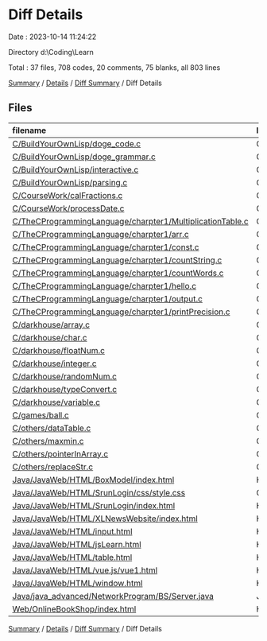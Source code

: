 # Diff Details

Date : 2023-10-14 11:24:22

Directory d:\\Coding\\Learn

Total : 37 files,  708 codes, 20 comments, 75 blanks, all 803 lines

[Summary](results.md) / [Details](details.md) / [Diff Summary](diff.md) / Diff Details

## Files
| filename | language | code | comment | blank | total |
| :--- | :--- | ---: | ---: | ---: | ---: |
| [C/BuildYourOwnLisp/doge_code.c](/C/BuildYourOwnLisp/doge_code.c) | C | 17 | 0 | 2 | 19 |
| [C/BuildYourOwnLisp/doge_grammar.c](/C/BuildYourOwnLisp/doge_grammar.c) | C | 19 | 0 | 2 | 21 |
| [C/BuildYourOwnLisp/interactive.c](/C/BuildYourOwnLisp/interactive.c) | C | 12 | 0 | 3 | 15 |
| [C/BuildYourOwnLisp/parsing.c](/C/BuildYourOwnLisp/parsing.c) | C | 47 | 6 | 15 | 68 |
| [C/CourseWork/calFractions.c](/C/CourseWork/calFractions.c) | C | 8 | 0 | 1 | 9 |
| [C/CourseWork/processDate.c](/C/CourseWork/processDate.c) | C | 8 | 0 | 1 | 9 |
| [C/TheCProgrammingLanguage/charpter1/MultiplicationTable.c](/C/TheCProgrammingLanguage/charpter1/MultiplicationTable.c) | C | 13 | 0 | 2 | 15 |
| [C/TheCProgrammingLanguage/charpter1/arr.c](/C/TheCProgrammingLanguage/charpter1/arr.c) | C | 23 | 0 | 2 | 25 |
| [C/TheCProgrammingLanguage/charpter1/const.c](/C/TheCProgrammingLanguage/charpter1/const.c) | C | 9 | 0 | 2 | 11 |
| [C/TheCProgrammingLanguage/charpter1/countString.c](/C/TheCProgrammingLanguage/charpter1/countString.c) | C | 8 | 0 | 1 | 9 |
| [C/TheCProgrammingLanguage/charpter1/countWords.c](/C/TheCProgrammingLanguage/charpter1/countWords.c) | C | 21 | 0 | 2 | 23 |
| [C/TheCProgrammingLanguage/charpter1/hello.c](/C/TheCProgrammingLanguage/charpter1/hello.c) | C | 5 | 0 | 1 | 6 |
| [C/TheCProgrammingLanguage/charpter1/output.c](/C/TheCProgrammingLanguage/charpter1/output.c) | C | 7 | 6 | 0 | 13 |
| [C/TheCProgrammingLanguage/charpter1/printPrecision.c](/C/TheCProgrammingLanguage/charpter1/printPrecision.c) | C | 8 | 0 | 1 | 9 |
| [C/darkhouse/array.c](/C/darkhouse/array.c) | C | 20 | 1 | 3 | 24 |
| [C/darkhouse/char.c](/C/darkhouse/char.c) | C | 7 | 0 | 1 | 8 |
| [C/darkhouse/floatNum.c](/C/darkhouse/floatNum.c) | C | 10 | 0 | 1 | 11 |
| [C/darkhouse/integer.c](/C/darkhouse/integer.c) | C | 19 | 0 | 2 | 21 |
| [C/darkhouse/randomNum.c](/C/darkhouse/randomNum.c) | C | 4 | 0 | 2 | 6 |
| [C/darkhouse/typeConvert.c](/C/darkhouse/typeConvert.c) | C | 7 | 0 | 1 | 8 |
| [C/darkhouse/variable.c](/C/darkhouse/variable.c) | C | 10 | 0 | 4 | 14 |
| [C/games/ball.c](/C/games/ball.c) | C | 34 | 0 | 2 | 36 |
| [C/others/dataTable.c](/C/others/dataTable.c) | C | 20 | 0 | 3 | 23 |
| [C/others/maxmin.c](/C/others/maxmin.c) | C | 24 | 0 | 2 | 26 |
| [C/others/pointerInArray.c](/C/others/pointerInArray.c) | C | 31 | 1 | 1 | 33 |
| [C/others/replaceStr.c](/C/others/replaceStr.c) | C | 0 | 0 | 1 | 1 |
| [Java/JavaWeb/HTML/BoxModel/index.html](/Java/JavaWeb/HTML/BoxModel/index.html) | HTML | 23 | 0 | 2 | 25 |
| [Java/JavaWeb/HTML/SrunLogin/css/style.css](/Java/JavaWeb/HTML/SrunLogin/css/style.css) | CSS | 18 | 0 | 0 | 18 |
| [Java/JavaWeb/HTML/SrunLogin/index.html](/Java/JavaWeb/HTML/SrunLogin/index.html) | HTML | 15 | 0 | 1 | 16 |
| [Java/JavaWeb/HTML/XLNewsWebsite/index.html](/Java/JavaWeb/HTML/XLNewsWebsite/index.html) | HTML | 61 | 0 | 3 | 64 |
| [Java/JavaWeb/HTML/input.html](/Java/JavaWeb/HTML/input.html) | HTML | 38 | 0 | 1 | 39 |
| [Java/JavaWeb/HTML/jsLearn.html](/Java/JavaWeb/HTML/jsLearn.html) | HTML | 33 | 0 | 4 | 37 |
| [Java/JavaWeb/HTML/table.html](/Java/JavaWeb/HTML/table.html) | HTML | 33 | 0 | 1 | 34 |
| [Java/JavaWeb/HTML/vue.js/vue1.html](/Java/JavaWeb/HTML/vue.js/vue1.html) | HTML | 24 | 0 | 0 | 24 |
| [Java/JavaWeb/HTML/window.html](/Java/JavaWeb/HTML/window.html) | HTML | 47 | 0 | 2 | 49 |
| [Java/java_advanced/NetworkProgram/BS/Server.java](/Java/java_advanced/NetworkProgram/BS/Server.java) | Java | 40 | 6 | 3 | 49 |
| [Web/OnlineBookShop/index.html](/Web/OnlineBookShop/index.html) | HTML | -15 | 0 | 0 | -15 |

[Summary](results.md) / [Details](details.md) / [Diff Summary](diff.md) / Diff Details